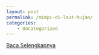 ```yaml
---
layout: post
permalink: /mimpi-di-laut-hujan/
categories:
    - Uncategorized
---
```


[Baca Selengkapnya](/02)